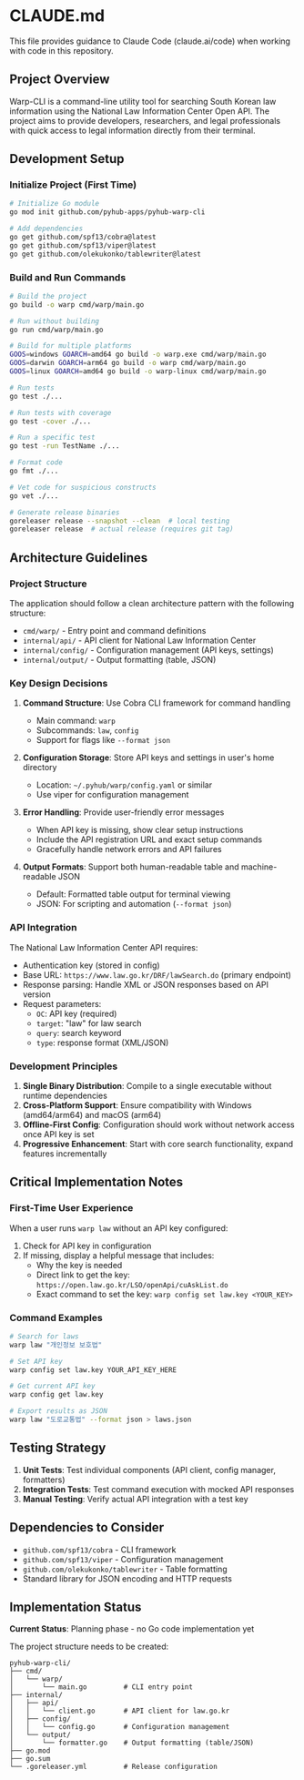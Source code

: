 # CLAUDE.md

This file provides guidance to Claude Code (claude.ai/code) when working with code in this repository.

## Project Overview

Warp-CLI is a command-line utility tool for searching South Korean law information using the National Law Information Center Open API. The project aims to provide developers, researchers, and legal professionals with quick access to legal information directly from their terminal.

## Development Setup

### Initialize Project (First Time)
```bash
# Initialize Go module
go mod init github.com/pyhub-apps/pyhub-warp-cli

# Add dependencies
go get github.com/spf13/cobra@latest
go get github.com/spf13/viper@latest
go get github.com/olekukonko/tablewriter@latest
```

### Build and Run Commands
```bash
# Build the project
go build -o warp cmd/warp/main.go

# Run without building
go run cmd/warp/main.go

# Build for multiple platforms
GOOS=windows GOARCH=amd64 go build -o warp.exe cmd/warp/main.go
GOOS=darwin GOARCH=arm64 go build -o warp cmd/warp/main.go
GOOS=linux GOARCH=amd64 go build -o warp-linux cmd/warp/main.go

# Run tests
go test ./...

# Run tests with coverage
go test -cover ./...

# Run a specific test
go test -run TestName ./...

# Format code
go fmt ./...

# Vet code for suspicious constructs
go vet ./...

# Generate release binaries
goreleaser release --snapshot --clean  # local testing
goreleaser release  # actual release (requires git tag)
```

## Architecture Guidelines

### Project Structure
The application should follow a clean architecture pattern with the following structure:
- `cmd/warp/` - Entry point and command definitions
- `internal/api/` - API client for National Law Information Center
- `internal/config/` - Configuration management (API keys, settings)
- `internal/output/` - Output formatting (table, JSON)

### Key Design Decisions

1. **Command Structure**: Use Cobra CLI framework for command handling
   - Main command: `warp`
   - Subcommands: `law`, `config`
   - Support for flags like `--format json`

2. **Configuration Storage**: Store API keys and settings in user's home directory
   - Location: `~/.pyhub/warp/config.yaml` or similar
   - Use viper for configuration management

3. **Error Handling**: Provide user-friendly error messages
   - When API key is missing, show clear setup instructions
   - Include the API registration URL and exact setup commands
   - Gracefully handle network errors and API failures

4. **Output Formats**: Support both human-readable table and machine-readable JSON
   - Default: Formatted table output for terminal viewing
   - JSON: For scripting and automation (`--format json`)

### API Integration

The National Law Information Center API requires:
- Authentication key (stored in config)
- Base URL: `https://www.law.go.kr/DRF/lawSearch.do` (primary endpoint)
- Response parsing: Handle XML or JSON responses based on API version
- Request parameters:
  - `OC`: API key (required)
  - `target`: "law" for law search
  - `query`: search keyword
  - `type`: response format (XML/JSON)

### Development Principles

1. **Single Binary Distribution**: Compile to a single executable without runtime dependencies
2. **Cross-Platform Support**: Ensure compatibility with Windows (amd64/arm64) and macOS (arm64)
3. **Offline-First Config**: Configuration should work without network access once API key is set
4. **Progressive Enhancement**: Start with core search functionality, expand features incrementally

## Critical Implementation Notes

### First-Time User Experience
When a user runs `warp law` without an API key configured:
1. Check for API key in configuration
2. If missing, display a helpful message that includes:
   - Why the key is needed
   - Direct link to get the key: `https://open.law.go.kr/LSO/openApi/cuAskList.do`
   - Exact command to set the key: `warp config set law.key <YOUR_KEY>`

### Command Examples
```bash
# Search for laws
warp law "개인정보 보호법"

# Set API key
warp config set law.key YOUR_API_KEY_HERE

# Get current API key
warp config get law.key

# Export results as JSON
warp law "도로교통법" --format json > laws.json
```

## Testing Strategy

1. **Unit Tests**: Test individual components (API client, config manager, formatters)
2. **Integration Tests**: Test command execution with mocked API responses
3. **Manual Testing**: Verify actual API integration with a test key

## Dependencies to Consider

- `github.com/spf13/cobra` - CLI framework
- `github.com/spf13/viper` - Configuration management
- `github.com/olekukonko/tablewriter` - Table formatting
- Standard library for JSON encoding and HTTP requests

## Implementation Status

**Current Status**: Planning phase - no Go code implementation yet

The project structure needs to be created:
```
pyhub-warp-cli/
├── cmd/
│   └── warp/
│       └── main.go         # CLI entry point
├── internal/
│   ├── api/
│   │   └── client.go       # API client for law.go.kr
│   ├── config/
│   │   └── config.go       # Configuration management
│   └── output/
│       └── formatter.go    # Output formatting (table/JSON)
├── go.mod
├── go.sum
└── .goreleaser.yml         # Release configuration
```
